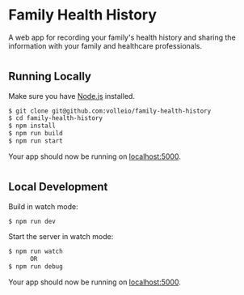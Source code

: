 # Family Health History

A web app for recording your family's health history and sharing the information with your family and healthcare professionals.

#
## Running Locally

Make sure you have [Node.js](http://nodejs.org/) installed.

```sh
$ git clone git@github.com:volleio/family-health-history
$ cd family-health-history
$ npm install
$ npm run build
$ npm run start
```

Your app should now be running on [localhost:5000](http://localhost:5000/).


#
## Local Development
Build in watch mode:
```sh
$ npm run dev
```

Start the server in watch mode:
```sh
$ npm run watch
      OR 
$ npm run debug
```

Your app should now be running on [localhost:5000](http://localhost:5000/).
